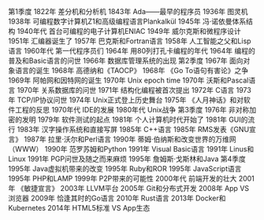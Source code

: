 第1季度
1822年 差分机和分析机
1843年 Ada——最早的程序员
1936年 图灵机
1938年 可编程数字计算机Z1和高级编程语言Plankalkül
1945年 冯·诺依曼体系结构
1940年代 首台可编程的电子计算机ENIAC
1949年 威尔克斯和微程序设计
1951年 汇编器诞生了
1957年 巴克斯和Fortran语言
1958年 人工智能之父和Lisp语言
1960年代 第一代程序员们
1964年 用80列打孔卡编程的年代
1964年 编程的普及和Basic语言的问世
1966年 数据库管理系统的出现
第2季度
1967年 面向对象语言的诞生
1968年 高德纳和《TAOCP》
1968年 《Go To语句有害论》之争
1969年 阿帕网和因特网的诞生
1970年 Unix epoch time
1970年 沃斯和Pascal语言
1970年 关系数据库的问世
1971年 结构化编程被首次提出
1972年 C语言
1973年 TCP/IP协议问世
1974年 Unix正式登上历史舞台
1975年 《人月神话》和对软件工程的反思
1970年代 IDE的发展
1980年代 Unix战争
第3季度
1976年 非对称加密的发明
1979年 软件测试的起点
1981年 个人计算机时代开始了
1981年 GUI的流行
1983年 汉字操作系统和直接写屏
1985年 C++语言
1985年 RMS发表《GNU宣言》
1987年 拉里·沃尔和Perl语言
1990年 蒂姆·伯纳斯和改变世界的万维网（WWW）
1990年 范罗苏姆和Python
1991年 Visual Basic语言
1991年 Linus和Linux
1991年 PGP问世及随之而来麻烦
1995年 詹姆斯·戈斯林和Java
第4季度
1995年 Java虚拟机带来的改变
1995年 Ruby和ROR
1995年 JavaScript语言
1995年 PHP和LAMP
1999年 P2P带来的可能性
2000年代 前端开发的壮大
2001年 《敏捷宣言》
2003年 LLVM平台
2005年 Git和分布式开发
2008年 App VS 浏览器
2009年 恰逢其时的Go语言
2010年 Rust语言
2013年 Docker和Kubernetes
2014年 HTML5标准 VS App生态